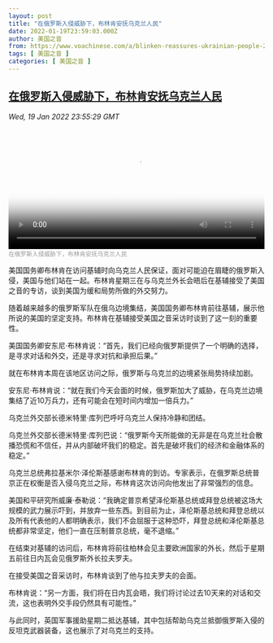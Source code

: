 ```yaml
---
layout: post
title: "在俄罗斯入侵威胁下，布林肯安抚乌克兰人民"
date: 2022-01-19T23:59:03.000Z
author: 美国之音
from: https://www.voachinese.com/a/blinken-reassures-ukrainian-people-20220119/6404099.html
tags: [ 美国之音 ]
categories: [ 美国之音 ]
---
```

<!--1642636743000-->
[在俄罗斯入侵威胁下，布林肯安抚乌克兰人民](https://www.voachinese.com/a/blinken-reassures-ukrainian-people-20220119/6404099.html)
------

<div>
<div><i>Wed, 19 Jan 2022 23:55:29 GMT</i></div><video poster="https://images.weserv.nl?url=gdb.voanews.com/a2ad5d06-61fd-4bff-9a59-3ac7aa4086c0_tv_r1_s_w900.jpg" src="https://av.voanews.com/Videoroot/Pangeavideo/2022/01/a/a2/a2ad5d06-61fd-4bff-9a59-3ac7aa4086c0_240p.mp4" style="width:100%" controls></video><div><small style="color: #999;">在俄罗斯入侵威胁下，布林肯安抚乌克兰人民</small></div><p>美国国务卿布林肯在访问基辅时向乌克兰人民保证，面对可能迫在眉睫的俄罗斯入侵，美国与他们站在一起。布林肯星期三在与乌克兰外长会晤后在基辅接受了美国之音的专访，谈到美国为缓和局势所做的外交努力。</p><p>随着越来越多的俄罗斯军队在俄乌边境集结，美国国务卿布林肯前往基辅，展示他所说的美国的坚定支持。布林肯在基辅接受美国之音采访时谈到了这一刻的重要性。</p><p>美国国务卿安东尼·布林肯说：“首先，我们已经向俄罗斯提供了一个明确的选择，是寻求对话和外交，还是寻求对抗和承担后果。”</p><p>就在布林肯本周在该地区访问之际，俄罗斯与乌克兰的边境紧张局势持续加剧。</p><p>安东尼·布林肯说：“就在我们今天会面的时候，俄罗斯加大了威胁，在乌克兰边境集结了近10万兵力，还有可能会在短时间内增加一倍兵力。”</p><p>乌克兰外交部长德米特里·库列巴呼吁乌克兰人保持冷静和团结。 </p><p>乌克兰外交部长德米特里·库列巴说：“俄罗斯今天所能做的无非是在乌克兰社会散播恐慌和不信任，并从内部破坏我们的稳定。首先是破坏我们的经济和金融体系的稳定。”</p><p>乌克兰总统弗拉基米尔·泽伦斯基感谢布林肯的到访。专家表示，在俄罗斯总统普京正在权衡是否入侵乌克兰之际，布林肯这次访问向他发出了非常强烈的信息。</p><p>美国和平研究所威廉·泰勒说：“我确定普京希望泽伦斯基总统或拜登总统被这场大规模的武力展示吓到，并放弃一些东西。到目前为止，泽伦斯基总统和拜登总统以及所有代表他的人都明确表示，我们不会屈服于这种恐吓，拜登总统和泽伦斯基总统都非常坚定，他们一直在压制普京总统，毫不退缩。”</p><p>在结束对基辅的访问后，布林肯将前往柏林会见主要欧洲国家的外长，然后于星期五前往日内瓦会见俄罗斯外长拉夫罗夫。</p><p>在接受美国之音采访时，布林肯谈到了他与拉夫罗夫的会面。</p><p>布林肯说：“另一方面，我们将在日内瓦会晤，我们将讨论过去10天来的对话和交流，这也表明外交手段仍然具有可能性。”</p><p>与此同时，英国军事援助星期二抵达基辅，其中包括帮助乌克兰抵御俄罗斯入侵的反坦克武器装备，这也展示了对乌克兰的支持。</p>
</div>
